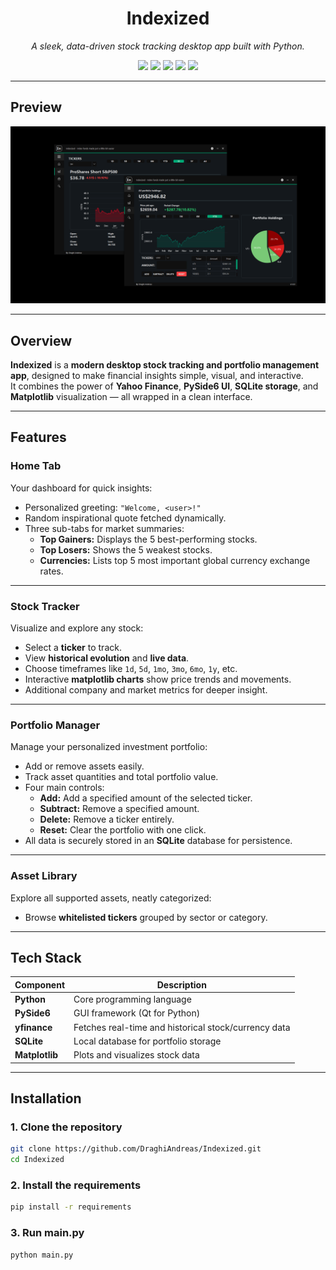 <h1 align="center">Indexized</h1>

<p align="center">
  <em>A sleek, data-driven stock tracking desktop app built with Python.</em>
</p>

<p align="center">
  <img src="https://img.shields.io/badge/Python-3.10%2B-blue?style=flat-square&logo=python" />
  <img src="https://img.shields.io/badge/UI-PySide6-orange?style=flat-square&logo=qt" />
  <img src="https://img.shields.io/badge/Data-yfinance-green?style=flat-square&logo=yahoo" />
  <img src="https://img.shields.io/badge/Database-SQLite-lightgrey?style=flat-square&logo=sqlite" />
  <img src="https://img.shields.io/badge/Charts-matplotlib-blueviolet?style=flat-square&logo=plotly" />
</p>

---

## Preview

<p align="center">
  <img src="assets/screenshot.png" alt="Indexized UI Preview" width="800">
</p>

---

## Overview

**Indexized** is a **modern desktop stock tracking and portfolio management app**, designed to make financial insights simple, visual, and interactive.  
It combines the power of **Yahoo Finance**, **PySide6 UI**, **SQLite storage**, and **Matplotlib** visualization — all wrapped in a clean interface.

---

## Features

### **Home Tab**
Your dashboard for quick insights:
- Personalized greeting: `"Welcome, <user>!"`
- Random inspirational quote fetched dynamically.
- Three sub-tabs for market summaries:
  - **Top Gainers:** Displays the 5 best-performing stocks.
  - **Top Losers:** Shows the 5 weakest stocks.
  - **Currencies:** Lists top 5 most important global currency exchange rates.

---

### **Stock Tracker**
Visualize and explore any stock:
- Select a **ticker** to track.
- View **historical evolution** and **live data**.
- Choose timeframes like `1d`, `5d`, `1mo`, `3mo`, `6mo`, `1y`, etc.
- Interactive **matplotlib charts** show price trends and movements.
- Additional company and market metrics for deeper insight.

---

### **Portfolio Manager**
Manage your personalized investment portfolio:
- Add or remove assets easily.
- Track asset quantities and total portfolio value.
- Four main controls:
  - **Add:** Add a specified amount of the selected ticker.
  - **Subtract:** Remove a specified amount.
  - **Delete:** Remove a ticker entirely.
  - **Reset:** Clear the portfolio with one click.
- All data is securely stored in an **SQLite** database for persistence.

---

### **Asset Library**
Explore all supported assets, neatly categorized:
- Browse **whitelisted tickers** grouped by sector or category.

---

## Tech Stack

| Component | Description |
|------------|-------------|
| **Python** | Core programming language |
| **PySide6** | GUI framework (Qt for Python) |
| **yfinance** | Fetches real-time and historical stock/currency data |
| **SQLite** | Local database for portfolio storage |
| **Matplotlib** | Plots and visualizes stock data |

---

## Installation

### 1. Clone the repository
```bash
git clone https://github.com/DraghiAndreas/Indexized.git
cd Indexized
```
### 2. Install the requirements
```bash
pip install -r requirements
```
### 3. Run main.py
```bash
python main.py
```
